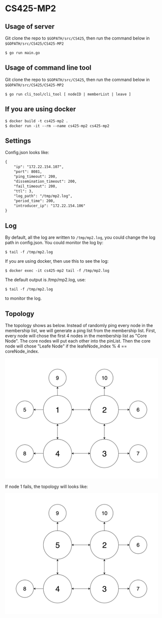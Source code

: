 # CS425-MP2

## Usage of server
Git clone the repo to `$GOPATH/src/CS425`, then run the command below in `$GOPATH/src/CS425/CS425-MP2`

	$ go run main.go

## Usage of command line tool
Git clone the repo to `$GOPATH/src/CS425`, then run the command below in `$GOPATH/src/CS425/CS425-MP2`

	$ go run cli_tool/cli_tool [ nodeID | memberList | leave ]

## If you are using docker

	$ docker build -t cs425-mp2 .
	$ docker run -it --rm --name cs425-mp2 cs425-mp2

## Settings
Config.json looks like:

	{
	    "ip": "172.22.154.107",
	    "port": 8081,
	    "ping_timeout": 200,
	    "dissemination_timeout": 200,
	    "fail_timeout": 200,
	    "ttl": 3,
	    "log_path": "/tmp/mp2.log",
	    "period_time": 200,
	    "introducer_ip": "172.22.154.106"
	}

## Log
By default, all the log are written to `/tmp/mp2.log`, you could change the log path in config.json. You could monitor the log by:

	$ tail -f /tmp/mp2.log

If you are using docker, then use this to see the log:

	$ docker exec -it cs425-mp2 tail -f /tmp/mp2.log

The default output is /tmp/mp2.log, use:

	$ tail -f /tmp/mp2.log

to monitor the log.

## Topology
The topology shows as below. Instead of randomly ping every node in the membership list, we will generate a ping list from the membership list.
First, every node will chose the first 4 nodes in the membership list as "Core Node". The core nodes will put each other into the pinList.
Then the core node will chose "Leafe Node" if the leafeNode_index % 4 == coreNode_index. 

![Semantic description of image](./topology.png "Structure")

If node 1 fails, the topology will looks like:

![Semantic description of image](./topology-node1-fail.png "Node-1-fail")
